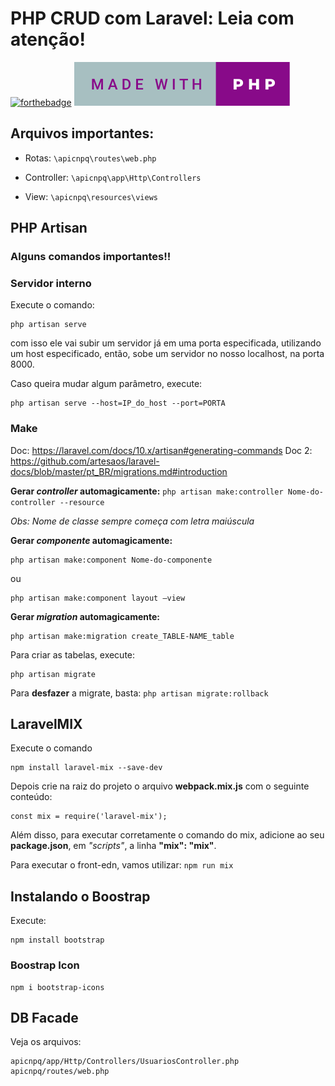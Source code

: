 # PHP CRUD com Laravel: Leia com atenção! 
[![forthebadge](https://forthebadge.com/images/badges/built-with-love.svg)](https://forthebadge.com) [![forthebadge](/made-with-php.svg)](https://forthebadge.com)

## Arquivos importantes: 
* Rotas: ``\apicnpq\routes\web.php`` 

* Controller: ```\apicnpq\app\Http\Controllers```

* View: ```\apicnpq\resources\views```

## PHP Artisan
### Alguns comandos importantes!!

### Servidor interno

Execute o comando:
```
php artisan serve
```
com isso ele vai subir um servidor já em uma porta especificada, utilizando um host especificado, então, sobe um servidor no nosso localhost, na porta 8000.

Caso queira mudar algum parâmetro, execute:
```
php artisan serve --host=IP_do_host --port=PORTA
```
### Make
Doc: <https://laravel.com/docs/10.x/artisan#generating-commands>
Doc 2: <https://github.com/artesaos/laravel-docs/blob/master/pt_BR/migrations.md#introduction>

**Gerar *controller* automagicamente:** ```php artisan make:controller Nome-do-controller --resource ```

*Obs: Nome de classe sempre começa com letra maiúscula*

**Gerar *componente* automagicamente:** 
```
php artisan make:component Nome-do-componente 
```
ou 
```
php artisan make:component layout –view
```

**Gerar *migration* automagicamente:** 
```
php artisan make:migration create_TABLE-NAME_table
```
Para criar as tabelas, execute: 
```
php artisan migrate
```

Para **desfazer** a migrate, basta: ```php artisan migrate:rollback```

## LaravelMIX
Execute o comando 
```
npm install laravel-mix --save-dev
```
Depois crie na raiz do projeto o arquivo **webpack.mix.js** com o seguinte conteúdo:
```
const mix = require('laravel-mix');
```

Além disso, para executar corretamente o comando do mix, adicione ao seu **package.json**, em *"scripts"*, a linha **"mix": "mix"**.

Para executar o front-edn, vamos utilizar: ``npm run mix``

## Instalando o Boostrap

Execute: 
```
npm install bootstrap
```
### Boostrap Icon
```
npm i bootstrap-icons
```

## DB Facade
Veja os arquivos:
```
apicnpq/app/Http/Controllers/UsuariosController.php
apicnpq/routes/web.php

```